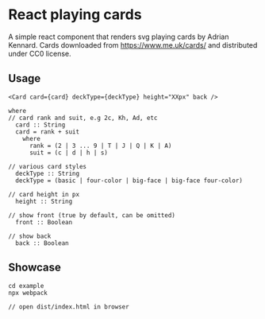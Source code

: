 React playing cards
===================

A simple react component that renders svg playing cards by Adrian Kennard. Cards downloaded from https://www.me.uk/cards/ and distributed under CC0 license.

## Usage

```
<Card card={card} deckType={deckType} height="XXpx" back />

where
// card rank and suit, e.g 2c, Kh, Ad, etc
  card :: String
  card = rank + suit
    where
      rank = (2 | 3 ... 9 | T | J | Q | K | A)
      suit = (c | d | h | s)

// various card styles
  deckType :: String
  deckType = (basic | four-color | big-face | big-face four-color)

// card height in px
  height :: String

// show front (true by default, can be omitted)
  front :: Boolean

// show back
  back :: Boolean
```

## Showcase

```
cd example
npx webpack

// open dist/index.html in browser
```
